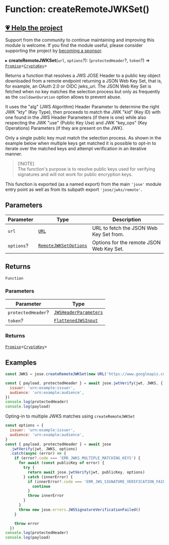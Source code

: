# Function: createRemoteJWKSet()

## [💗 Help the project](https://github.com/sponsors/panva)

Support from the community to continue maintaining and improving this module is welcome. If you find the module useful, please consider supporting the project by [becoming a sponsor](https://github.com/sponsors/panva).

▸ **createRemoteJWKSet**(`url`, `options`?): (`protectedHeader`?, `token`?) => [`Promise`](https://developer.mozilla.org/docs/Web/JavaScript/Reference/Global_Objects/Promise)\<[`CryptoKey`](https://developer.mozilla.org/docs/Web/API/CryptoKey)\>

Returns a function that resolves a JWS JOSE Header to a public key object downloaded from a
remote endpoint returning a JSON Web Key Set, that is, for example, an OAuth 2.0 or OIDC
jwks_uri. The JSON Web Key Set is fetched when no key matches the selection process but only as
frequently as the `cooldownDuration` option allows to prevent abuse.

It uses the "alg" (JWS Algorithm) Header Parameter to determine the right JWK "kty" (Key Type),
then proceeds to match the JWK "kid" (Key ID) with one found in the JWS Header Parameters (if
there is one) while also respecting the JWK "use" (Public Key Use) and JWK "key_ops" (Key
Operations) Parameters (if they are present on the JWK).

Only a single public key must match the selection process. As shown in the example below when
multiple keys get matched it is possible to opt-in to iterate over the matched keys and attempt
verification in an iterative manner.

> [!NOTE]\
> The function's purpose is to resolve public keys used for verifying signatures and will not work
> for public encryption keys.

This function is exported (as a named export) from the main `'jose'` module entry point as well
as from its subpath export `'jose/jwks/remote'`.

## Parameters

| Parameter | Type | Description |
| ------ | ------ | ------ |
| `url` | [`URL`](https://developer.mozilla.org/docs/Web/API/URL) | URL to fetch the JSON Web Key Set from. |
| `options`? | [`RemoteJWKSetOptions`](../interfaces/RemoteJWKSetOptions.md) | Options for the remote JSON Web Key Set. |

## Returns

`Function`

### Parameters

| Parameter | Type |
| ------ | ------ |
| `protectedHeader`? | [`JWSHeaderParameters`](../../../types/interfaces/JWSHeaderParameters.md) |
| `token`? | [`FlattenedJWSInput`](../../../types/interfaces/FlattenedJWSInput.md) |

### Returns

[`Promise`](https://developer.mozilla.org/docs/Web/JavaScript/Reference/Global_Objects/Promise)\<[`CryptoKey`](https://developer.mozilla.org/docs/Web/API/CryptoKey)\>

## Examples

```js
const JWKS = jose.createRemoteJWKSet(new URL('https://www.googleapis.com/oauth2/v3/certs'))

const { payload, protectedHeader } = await jose.jwtVerify(jwt, JWKS, {
  issuer: 'urn:example:issuer',
  audience: 'urn:example:audience',
})
console.log(protectedHeader)
console.log(payload)
```

Opting-in to multiple JWKS matches using `createRemoteJWKSet`

```js
const options = {
  issuer: 'urn:example:issuer',
  audience: 'urn:example:audience',
}
const { payload, protectedHeader } = await jose
  .jwtVerify(jwt, JWKS, options)
  .catch(async (error) => {
    if (error?.code === 'ERR_JWKS_MULTIPLE_MATCHING_KEYS') {
      for await (const publicKey of error) {
        try {
          return await jose.jwtVerify(jwt, publicKey, options)
        } catch (innerError) {
          if (innerError?.code === 'ERR_JWS_SIGNATURE_VERIFICATION_FAILED') {
            continue
          }
          throw innerError
        }
      }
      throw new jose.errors.JWSSignatureVerificationFailed()
    }

    throw error
  })
console.log(protectedHeader)
console.log(payload)
```
